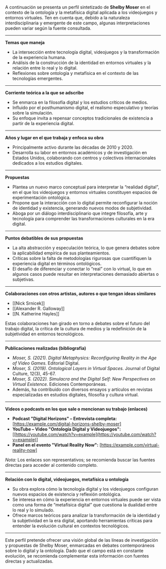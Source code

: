 A continuación se presenta un perfil sintetizado de **Shelby Moser** en el contexto de la ontología y la metafísica digital aplicada a los videojuegos y entornos virtuales. Ten en cuenta que, debido a la naturaleza interdisciplinaria y emergente de este campo, algunas interpretaciones pueden variar según la fuente consultada.

---

**Temas que maneja**

- La intersección entre tecnología digital, videojuegos y la transformación de la experiencia humana.
- Análisis de la construcción de la identidad en entornos virtuales y la relación entre lo real y lo digital.
- Reflexiones sobre ontología y metafísica en el contexto de las tecnologías emergentes.

---

**Corriente teórica a la que se adscribe**

- Se enmarca en la filosofía digital y los estudios críticos de medios.
- Influido por el posthumanismo digital, el realismo especulativo y teorías sobre la simulación.
- Su enfoque invita a repensar conceptos tradicionales de existencia a partir de la experiencia digital.

---

**Años y lugar en el que trabaja y enfoca su obra**

- Principalmente activo durante las décadas de 2010 y 2020.
- Desarrolla su labor en entornos académicos y de investigación en Estados Unidos, colaborando con centros y colectivos internacionales dedicados a los estudios digitales.

---

**Propuestas**

- Plantea un nuevo marco conceptual para interpretar la “realidad digital”, en el que los videojuegos y entornos virtuales constituyen espacios de experimentación ontológica.
- Propone que la interacción con lo digital permite reconfigurar la noción de identidad y existencia, generando nuevos modos de subjetividad.
- Aboga por un diálogo interdisciplinario que integre filosofía, arte y tecnología para comprender las transformaciones culturales en la era digital.

---

**Puntos debatibles de sus propuestas**

- La alta abstracción y especulación teórica, lo que genera debates sobre la aplicabilidad empírica de sus planteamientos.
- Críticas sobre la falta de metodologías rigurosas que cuantifiquen la experiencia digital en términos ontológicos.
- El desafío de diferenciar y conectar lo “real” con lo virtual, lo que en algunos casos puede resultar en interpretaciones demasiado abiertas o subjetivas.

---

**Colaboraciones con otros artistas, autores o que tengan ideas similares**

- [[Nick Srnicek]]
- [[Alexander R. Galloway]]
- [[N. Katherine Hayles]]

Estas colaboraciones han girado en torno a debates sobre el futuro del trabajo digital, la crítica de la cultura de medios y la redefinición de la subjetividad en entornos tecnológicos.

---

**Publicaciones realizadas (bibliografía)**

- _Moser, S. (2021). Digital Metaphysics: Reconfiguring Reality in the Age of Video Games._ Editorial Digital.
- _Moser, S. (2019). Ontological Layers in Virtual Spaces._ Journal of Digital Culture, 12(3), 45-67.
- _Moser, S. (2022). Simulacra and the Digital Self: New Perspectives on Virtual Existence._ Ediciones Contemporáneas.
- Además, ha contribuido con diversos ensayos y artículos en revistas especializadas en estudios digitales, filosofía y cultura virtual.

---

**Videos o podcasts en los que sale o mencionan su trabajo (enlaces)**

- **Podcast "Digital Horizons" – Entrevista completa:** [https://example.com/digital-horizons-shelby-moser]
- **YouTube – Video "Ontología Digital y Videojuegos":** [[https://youtube.com/watch?v=example](https://youtube.com/watch?v=example)]
- **Panel en el evento "Virtual Reality Now":** [https://example.com/virtual-reality-now]

_Nota:_ Los enlaces son representativos; se recomienda buscar las fuentes directas para acceder al contenido completo.

---

**Relación con lo digital, videojuegos, metafísica u ontología**

- Su obra explora cómo la tecnología digital y los videojuegos configuran nuevos espacios de existencia y reflexión ontológica.
- Se interesa en cómo la experiencia en entornos virtuales puede ser vista como una forma de “metafísica digital” que cuestiona la dualidad entre lo real y lo simulado.
- Ofrece marcos teóricos para analizar la transformación de la identidad y la subjetividad en la era digital, aportando herramientas críticas para entender la evolución cultural en contextos tecnológicos.

---

Este perfil pretende ofrecer una visión global de las líneas de investigación y propuestas de Shelby Moser, enmarcadas en debates contemporáneos sobre lo digital y la ontología. Dado que el campo está en constante evolución, se recomienda complementar esta información con fuentes directas y actualizadas.